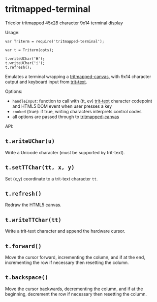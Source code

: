 # tritmapped-terminal

Tricolor tritmapped 45x28 character 9x14 terminal display

Usage:

    var Triterm = require('tritmapped-terminal');

    var t = Triterm(opts);

    t.writeUChar('H');
    t.writeUChar('i');
    t.refresh();

Emulates a terminal wrapping a [tritmapped-canvas](https://github.com/thirdcoder/tritmapped-canvas),
with 9x14 character output and keyboard input from [trit-text](https://github.com/thirdcoder/trit-text).

Options:

* `handleInput`: function to call with (tt, ev) [trit-text](https://github.com/thirdcoder/trit-text) character codepoint and HTML5 DOM event when user presses a key
* `cooked` (true): if true, writing characters interprets control codes
* all options are passed through to [tritmapped-canvas](https://github.com/thirdcoder/tritmapped-canvas)

API:

## `t.writeUChar(u)`

Write a Unicode character (must be supported by trit-text).

## `t.setTTChar(tt, x, y)`

Set (x,y) coordinate to a trit-text character `tt`.

## `t.refresh()`

Redraw the HTML5 canvas.

## `t.writeTTChar(tt)`

Write a trit-text character and append the hardware cursor.

## `t.forward()`

Move the cursor forward, incrementing the column, and if at the end, incrementing the row if necessary then resetting the column.

## `t.backspace()`

Move the cursor backwards, decrementing the column, and if at the beginning, decrement the row if necessary then resetting the column.

